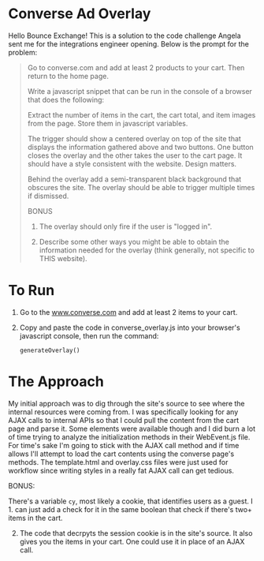 # Converse Ad Overlay

Hello Bounce Exchange! This is a solution to the code challenge Angela sent me for the integrations engineer opening. Below is the prompt for the problem:

> Go to converse.com and add at least 2 products to your cart. Then return to the home page.
>
> Write a javascript snippet that can be run in the console of a browser that does the following:
>
> Extract the number of items in the cart, the cart total, and item images from the page. Store them in javascript variables.
>
> The trigger should show a centered overlay on top of the site that displays the information gathered above and two buttons. One button closes the overlay and the other takes the user to the cart page. It should have a style consistent with the website. Design matters.
>
> Behind the overlay add a semi-transparent black background that obscures the site. The overlay should be able to trigger multiple times if dismissed.
>
> BONUS
>
> 1. The overlay should only fire if the user is "logged in".
>
> 2. Describe some other ways you might be able to obtain the information needed for the overlay (think generally, not specific to THIS website).


# To Run

1. Go to the www.converse.com and add at least 2 items to your cart.
2. Copy and paste the code in converse_overlay.js into your browser's javascript console, then run the command:

	`generateOverlay()`

# The Approach

My initial approach was to dig through the site's source to see where the internal resources were coming from. I was specifically looking for any AJAX calls to internal APIs so that I could pull the content from the cart page and parse it. Some elements were available though and I did burn a lot of time trying to analyze the initialization methods in their WebEvent.js file. For time's sake I'm going to stick with the AJAX call method and if time allows I'll attempt to load the cart contents using the converse page's methods. The template.html and overlay.css files were just used for workflow since writing styles in a really fat AJAX call can get tedious.

BONUS:

There's a variable `cy`, most likely a cookie, that identifies users as a guest. I 1. can just add a check for it in the same boolean that check if there's two+ items in the cart.

2. The code that decrpyts the session cookie is in the site's source. It also gives you the items in your cart. One could use it in place of an AJAX call.
